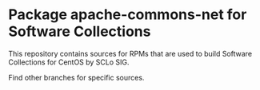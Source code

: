 # Package apache-commons-net for Software Collections

This repository contains sources for RPMs that are used
to build Software Collections for CentOS by SCLo SIG.

Find other branches for specific sources.
